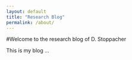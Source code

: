 ```yaml
---
layout: default
title: "Research Blog"
permalink: /about/
---
```



#Welcome to the research blog of D. Stoppacher

This is my blog ...
